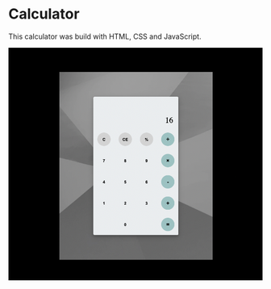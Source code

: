 # Calculator 
<p>This calculator was build with HTML, CSS and JavaScript.</p>

<img src="./images/calculator.png">